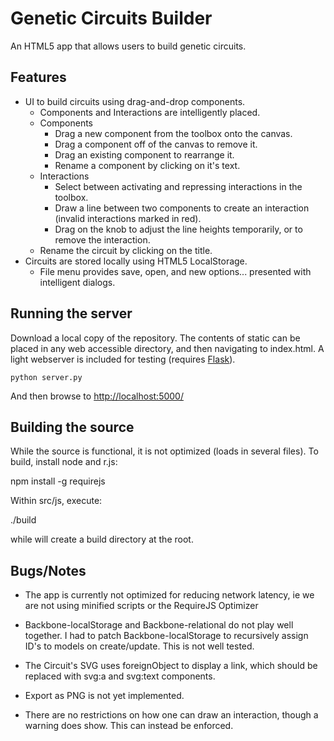 Genetic Circuits Builder
=====================
An HTML5 app that allows users to build genetic circuits.

Features
--------
 - UI to build circuits using drag-and-drop components.
    - Components and Interactions are intelligently placed.
    - Components
      -  Drag a new component from the toolbox onto the canvas.
      -  Drag a component off of the canvas to remove it.
      -  Drag an existing component to rearrange it.
      -  Rename a component by clicking on it's text.
    - Interactions
      -  Select between activating and repressing interactions in the toolbox.
      -  Draw a line between two components to create an interaction (invalid interactions marked in red).
      -  Drag on the knob to adjust the line heights temporarily, or to remove the interaction.
    -  Rename the circuit by clicking on the title.
 - Circuits are stored locally using HTML5 LocalStorage.
    - File menu provides save, open, and new options... presented with intelligent dialogs. 

Running the server
------------------
Download a local copy of the repository. The contents of static can be placed in any 
web accessible directory, and then navigating to index.html. A light webserver is
included for testing (requires [Flask](http://flask.pocoo.org/)). 

    python server.py
    
And then browse to [http://localhost:5000/](http://localhost:5000/)

Building the source
-------------------
While the source is functional, it is not optimized (loads in several files). To build,
install node and  r.js:

   npm install -g requirejs

Within src/js, execute:

   ./build

while will create a build directory at the root.

Bugs/Notes
-----
 - The app is currently not optimized for reducing network latency, ie we are not using minified scripts or 
   the RequireJS Optimizer

 - Backbone-localStorage and Backbone-relational do not play well together.
   I had to patch Backbone-localStorage to recursively assign ID's to models on create/update. This is not well tested.

 - The Circuit's SVG uses foreignObject to display a link, which should be replaced with svg:a and svg:text components.

 - Export as PNG is not yet implemented.

 - There are no restrictions on how one can draw an interaction, though a warning does show. This can instead be enforced.




